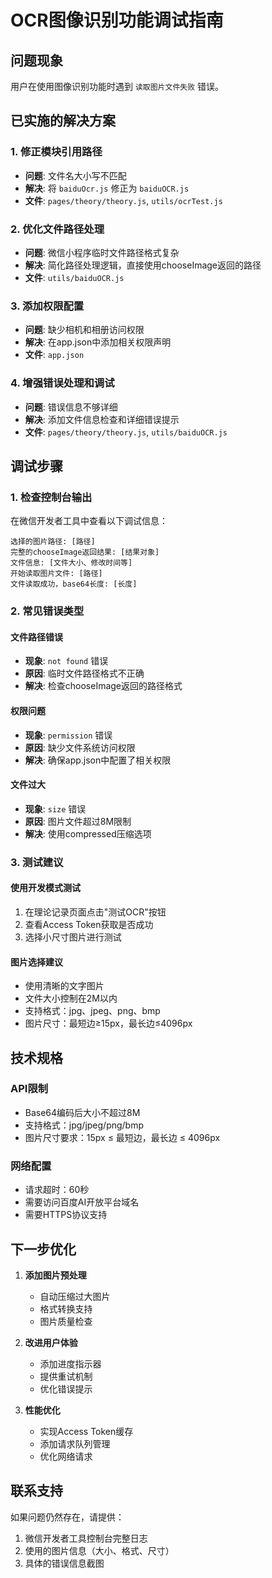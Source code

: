 # OCR图像识别功能调试指南

## 问题现象
用户在使用图像识别功能时遇到 `读取图片文件失败` 错误。

## 已实施的解决方案

### 1. 修正模块引用路径
- **问题**: 文件名大小写不匹配
- **解决**: 将 `baiduOcr.js` 修正为 `baiduOCR.js`
- **文件**: `pages/theory/theory.js`, `utils/ocrTest.js`

### 2. 优化文件路径处理
- **问题**: 微信小程序临时文件路径格式复杂
- **解决**: 简化路径处理逻辑，直接使用chooseImage返回的路径
- **文件**: `utils/baiduOCR.js`

### 3. 添加权限配置
- **问题**: 缺少相机和相册访问权限
- **解决**: 在app.json中添加相关权限声明
- **文件**: `app.json`

### 4. 增强错误处理和调试
- **问题**: 错误信息不够详细
- **解决**: 添加文件信息检查和详细错误提示
- **文件**: `pages/theory/theory.js`, `utils/baiduOCR.js`

## 调试步骤

### 1. 检查控制台输出
在微信开发者工具中查看以下调试信息：
```
选择的图片路径: [路径]
完整的chooseImage返回结果: [结果对象]
文件信息: [文件大小、修改时间等]
开始读取图片文件: [路径]
文件读取成功，base64长度: [长度]
```

### 2. 常见错误类型

#### 文件路径错误
- **现象**: `not found` 错误
- **原因**: 临时文件路径格式不正确
- **解决**: 检查chooseImage返回的路径格式

#### 权限问题
- **现象**: `permission` 错误
- **原因**: 缺少文件系统访问权限
- **解决**: 确保app.json中配置了相关权限

#### 文件过大
- **现象**: `size` 错误
- **原因**: 图片文件超过8M限制
- **解决**: 使用compressed压缩选项

### 3. 测试建议

#### 使用开发模式测试
1. 在理论记录页面点击"测试OCR"按钮
2. 查看Access Token获取是否成功
3. 选择小尺寸图片进行测试

#### 图片选择建议
- 使用清晰的文字图片
- 文件大小控制在2M以内
- 支持格式：jpg、jpeg、png、bmp
- 图片尺寸：最短边≥15px，最长边≤4096px

## 技术规格

### API限制
- Base64编码后大小不超过8M
- 支持格式：jpg/jpeg/png/bmp
- 图片尺寸要求：15px ≤ 最短边，最长边 ≤ 4096px

### 网络配置
- 请求超时：60秒
- 需要访问百度AI开放平台域名
- 需要HTTPS协议支持

## 下一步优化

1. **添加图片预处理**
   - 自动压缩过大图片
   - 格式转换支持
   - 图片质量检查

2. **改进用户体验**
   - 添加进度指示器
   - 提供重试机制
   - 优化错误提示

3. **性能优化**
   - 实现Access Token缓存
   - 添加请求队列管理
   - 优化网络请求

## 联系支持
如果问题仍然存在，请提供：
1. 微信开发者工具控制台完整日志
2. 使用的图片信息（大小、格式、尺寸）
3. 具体的错误信息截图